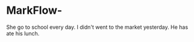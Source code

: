 # MarkFlow-

She go to school every day.
I didn't went to the market yesterday.
He has ate his lunch.
